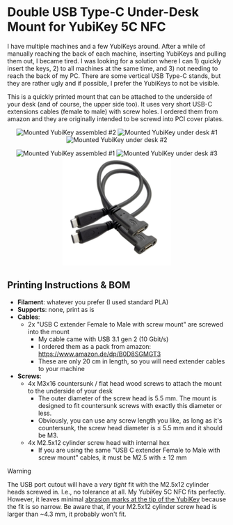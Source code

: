 # Double USB Type-C Under-Desk Mount for YubiKey 5C NFC

I have multiple machines and a few YubiKeys around. After a while of manually reaching the back of each machine, inserting YubiKeys and pulling them out, I became tired.
I was looking for a solution where I can 1) quickly insert the keys, 2) to all machines at the same time, and 3) not needing to reach the back of my PC.
There are some vertical USB Type-C stands, but they are rather ugly and if possible, I prefer the YubiKeys to not be visible.

This is a quickly printed mount that can be attached to the underside of your desk (and of course, the upper side too).
It uses very short USB-C extensions cables (female to male) with screw holes. I ordered them from amazon and they are originally intended to be screwd into PCI cover plates.


<p align="center">
    <img
        src="./assets/assembled_2.png"
        alt="Mounted YubiKey assembled #2"
        title="Mounted YubiKey assembled #2"
        width="250"
        height="250"
    />
    <img
        src="./assets/mounted_1.png"
        alt="Mounted YubiKey under desk #1"
        title="Mounted YubiKey under desk #1"
        width="250"
        height="250"
    />
    <img
        src="./assets/mounted_2.png"
        alt="Mounted YubiKey under desk #2"
        title="Mounted YubiKey under desk #2"
        width="250"
        height="250"
    />
</p>
<p align="center">
    <img
        src="./assets/assembled_1.png"
        alt="Mounted YubiKey assembled #1"
        title="Mounted YubiKey assembled #1"
        width="250"
        height="250"
    />
    <img
        src="./assets/mounted_3.png"
        alt="Mounted YubiKey under desk #3"
        title="Mounted YubiKey under desk #3"
        width="250"
        height="250"
    />
    <img
        src="./assets/usb_extension_cable.jpg"
        alt="UBS C extension cables"
        title="USB C extension cables orderd from amazon, originally for PCI cover plates"
        width="250"
        height="250"
    />

</p>

## Printing Instructions & BOM

- **Filament**: whatever you prefer (I used standard PLA)
- **Supports**: none, print as is
- **Cables**:
    - 2x "USB C extender Female to Male with screw mount" are screwed into the mount
        - My cable came with USB 3.1 gen 2 (10 Gbit/s)   
        - I ordered them as a pack from amazon: https://www.amazon.de/dp/B0D8SGMGT3
        - These are only 20 cm in length, so you will need extender cables to your machine
- **Screws**:
    - 4x M3x16 countersunk / flat head wood screws to attach the mount to the underside of your desk
        - The outer diameter of the screw head is 5.5 mm. The mount is designed to fit countersunk screws with exactly this diameter or less.
        - Obviously, you can use any screw length you like, as long as it's countersunk, the screw head diameter is ≤ 5.5 mm and it should be M3.
    - 4x M2.5x12 cylinder screw head with internal hex
        - If you are using the same "USB C extender Female to Male with screw mount" cables, it must be M2.5 with ± 12 mm
 
> [!WARNING]
> The USB port cutout will have a _very tight_ fit with the M2.5x12 cylinder heads screwed in. I.e., no tolerance at all.
> My YubiKey 5C NFC fits perfectly. However, it leaves minimal [abrasion marks at the tip of the YubiKey](./assets/abrasive_marks.png) because the fit is so narrow.
> Be aware that, if your M2.5x12 cylinder screw head is larger than ~4.3 mm, it probably won't fit.
